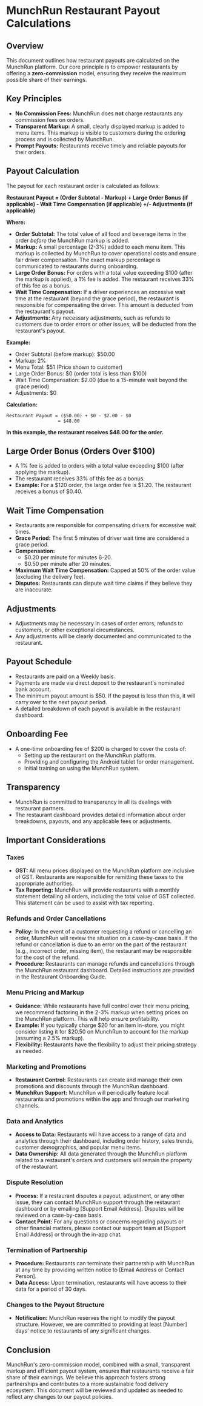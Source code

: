 # MunchRun Restaurant Payout Calculations

## Overview

This document outlines how restaurant payouts are calculated on the MunchRun platform. Our core principle is to empower restaurants by offering a **zero-commission** model, ensuring they receive the maximum possible share of their earnings.

## Key Principles

*   **No Commission Fees:** MunchRun does **not** charge restaurants any commission fees on orders.
*   **Transparent Markup:** A small, clearly displayed markup is added to menu items. This markup is visible to customers during the ordering process and is collected by MunchRun.
*   **Prompt Payouts:** Restaurants receive timely and reliable payouts for their orders.

## Payout Calculation

The payout for each restaurant order is calculated as follows:

**Restaurant Payout = (Order Subtotal - Markup) + Large Order Bonus (if applicable) - Wait Time Compensation (if applicable) +/- Adjustments (if applicable)**

**Where:**

*   **Order Subtotal:** The total value of all food and beverage items in the order *before* the MunchRun markup is added.
*   **Markup:** A small percentage (2-3%) added to each menu item. This markup is collected by MunchRun to cover operational costs and ensure fair driver compensation. The exact markup percentage is communicated to restaurants during onboarding.
*   **Large Order Bonus:** For orders with a total value exceeding $100 (after the markup is applied), a 1% fee is added. The restaurant receives 33% of this fee as a bonus.
*   **Wait Time Compensation:** If a driver experiences an excessive wait time at the restaurant (beyond the grace period), the restaurant is responsible for compensating the driver. This amount is deducted from the restaurant's payout.
*   **Adjustments:** Any necessary adjustments, such as refunds to customers due to order errors or other issues, will be deducted from the restaurant's payout.

**Example:**

*   Order Subtotal (before markup): $50.00
*   Markup: 2%
*   Menu Total: $51 (Price shown to customer)
*   Large Order Bonus: $0 (order total is less than $100)
*   Wait Time Compensation: $2.00 (due to a 15-minute wait beyond the grace period)
*   Adjustments: $0

**Calculation:**

```
Restaurant Payout = ($50.00) + $0 - $2.00 - $0
                   = $48.00
```

**In this example, the restaurant receives $48.00 for the order.**

## Large Order Bonus (Orders Over $100)

*   A 1% fee is added to orders with a total value exceeding $100 (after applying the markup).
*   The restaurant receives 33% of this fee as a bonus.
*   **Example:** For a $120 order, the large order fee is $1.20. The restaurant receives a bonus of $0.40.

## Wait Time Compensation

*   Restaurants are responsible for compensating drivers for excessive wait times.
*   **Grace Period:** The first 5 minutes of driver wait time are considered a grace period.
*   **Compensation:**
    *   $0.20 per minute for minutes 6-20.
    *   $0.50 per minute after 20 minutes.
*   **Maximum Wait Time Compensation:** Capped at 50% of the order value (excluding the delivery fee).
*   **Disputes:** Restaurants can dispute wait time claims if they believe they are inaccurate.

## Adjustments

*   Adjustments may be necessary in cases of order errors, refunds to customers, or other exceptional circumstances.
*   Any adjustments will be clearly documented and communicated to the restaurant.

## Payout Schedule

*   Restaurants are paid on a Weekly basis.
*   Payments are made via direct deposit to the restaurant's nominated bank account.
*   The minimum payout amount is $50. If the payout is less than this, it will carry over to the next payout period.
*   A detailed breakdown of each payout is available in the restaurant dashboard.

## Onboarding Fee

*   A one-time onboarding fee of $200 is charged to cover the costs of:
    *   Setting up the restaurant on the MunchRun platform.
    *   Providing and configuring the Android tablet for order management.
    *   Initial training on using the MunchRun system.

## Transparency

*   MunchRun is committed to transparency in all its dealings with restaurant partners.
*   The restaurant dashboard provides detailed information about order breakdowns, payouts, and any applicable fees or adjustments.

## Important Considerations

### Taxes

*   **GST:** All menu prices displayed on the MunchRun platform are inclusive of GST. Restaurants are responsible for remitting these taxes to the appropriate authorities.
*   **Tax Reporting:** MunchRun will provide restaurants with a monthly statement detailing all orders, including the total value of GST collected. This statement can be used to assist with tax reporting.

### Refunds and Order Cancellations

*   **Policy:** In the event of a customer requesting a refund or cancelling an order, MunchRun will review the situation on a case-by-case basis. If the refund or cancellation is due to an error on the part of the restaurant (e.g., incorrect order, missing item), the restaurant may be responsible for the cost of the refund.
*   **Procedure:** Restaurants can manage refunds and cancellations through the MunchRun restaurant dashboard. Detailed instructions are provided in the Restaurant Onboarding Guide.

### Menu Pricing and Markup

*   **Guidance:** While restaurants have full control over their menu pricing, we recommend factoring in the 2-3% markup when setting prices on the MunchRun platform. This will help ensure profitability.
*   **Example:** If you typically charge $20 for an item in-store, you might consider listing it for $20.50 on MunchRun to account for the markup (assuming a 2.5% markup).
*   **Flexibility:** Restaurants have the flexibility to adjust their pricing strategy as needed.

### Marketing and Promotions

*   **Restaurant Control:** Restaurants can create and manage their own promotions and discounts through the MunchRun dashboard.
*   **MunchRun Support:** MunchRun will periodically feature local restaurants and promotions within the app and through our marketing channels.

### Data and Analytics

*   **Access to Data:** Restaurants will have access to a range of data and analytics through their dashboard, including order history, sales trends, customer demographics, and popular menu items.
*   **Data Ownership:** All data generated through the MunchRun platform related to a restaurant's orders and customers will remain the property of the restaurant.

### Dispute Resolution

*   **Process:** If a restaurant disputes a payout, adjustment, or any other issue, they can contact MunchRun support through the restaurant dashboard or by emailing \[Support Email Address]. Disputes will be reviewed on a case-by-case basis.
*   **Contact Point:** For any questions or concerns regarding payouts or other financial matters, please contact our support team at \[Support Email Address] or through the in-app chat.

### Termination of Partnership

*   **Procedure:** Restaurants can terminate their partnership with MunchRun at any time by providing written notice to \[Email Address or Contact Person].
*   **Data Access:** Upon termination, restaurants will have access to their data for a period of 30 days.

### Changes to the Payout Structure

*   **Notification:** MunchRun reserves the right to modify the payout structure. However, we are committed to providing at least \[Number] days' notice to restaurants of any significant changes.

## Conclusion

MunchRun's zero-commission model, combined with a small, transparent markup and efficient payout system, ensures that restaurants receive a fair share of their earnings. We believe this approach fosters strong partnerships and contributes to a more sustainable food delivery ecosystem. This document will be reviewed and updated as needed to reflect any changes to our payout policies.
